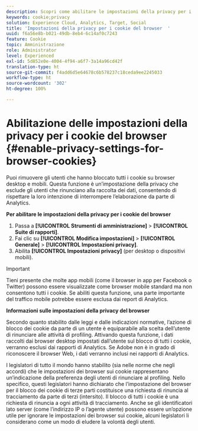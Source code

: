 ```yaml
---
description: Scopri come abilitare le impostazioni della privacy per i cookie del browser. Puoi rimuovere gli utenti che hanno bloccato tutti i cookie su browser desktop e mobili.
keywords: cookie;privacy
solution: Experience Cloud, Analytics, Target, Social
title: 'Impostazioni della privacy per i cookie del browser  '
uuid: f6a56e8b-b021-49db-8eb4-6c14af0c7243
feature: Cookie
topic: Amministrazione
role: Administrator
level: Experienced
exl-id: 5d852e0e-4004-4f94-a6f7-3a14a96cd42f
translation-type: ht
source-git-commit: f4add6d5e64678c6b578237c18ceda9ee2245033
workflow-type: ht
source-wordcount: '302'
ht-degree: 100%

---
```


# Abilitazione delle impostazioni della privacy per i cookie del browser {#enable-privacy-settings-for-browser-cookies}

Puoi rimuovere gli utenti che hanno bloccato tutti i cookie su browser desktop e mobili. Questa funzione è un’impostazione della privacy che esclude gli utenti che rinunciano alla raccolta dei dati, consentendo di rispettare la loro intenzione di interrompere l’elaborazione da parte di Analytics.

**Per abilitare le impostazioni della privacy per i cookie del browser**

1. Passa a **[!UICONTROL Strumenti di amministrazione]** > **[!UICONTROL Suite di rapporti]**.
1. Fai clic su **[!UICONTROL Modifica impostazioni]** > **[!UICONTROL Generale]** > **[!UICONTROL Impostazioni privacy]**.
1. Abilita **[!UICONTROL Impostazioni privacy]** (per desktop o dispositivi mobili).

>[!IMPORTANT]
>
>Tieni presente che molte app mobili (come il browser in app per Facebook o Twitter) possono essere visualizzate come browser mobile standard ma non consentono tutti i cookie. Se abiliti questa funzione, una parte importante del traffico mobile potrebbe essere esclusa dai report di Analytics.

**Informazioni sulle impostazioni della privacy del browser**

Secondo quanto stabilito dalle leggi e dalle indicazioni normative, l’azione di blocco dei cookie da parte di un utente è equiparabile alla scelta dell’utente di rinunciare alle attività di profiling. Attivando questa funzione, i dati raccolti dai browser desktop impostati dall’utente sul blocco di tutti i cookie, verranno esclusi dai rapporti di Analytics. Se Adobe non è in grado di riconoscere il browser Web, i dati verranno inclusi nei rapporti di Analytics.

I legislatori di tutto il mondo hanno stabilito (sia nelle norme che negli accordi) che le impostazioni dei browser sui cookie rappresentano un’indicazione della preferenza degli utenti di rinunciare al profiling. Nello specifico, questi legislatori hanno dichiarato che l’impostazione del browser per il blocco dei cookie di terze parti costituisce una richiesta di rinuncia al tracciamento da parte di terzi (intersito). Il blocco di tutti i cookie è una richiesta di rinuncia a ogni attività di tracciamento. Anche se gli identificatori lato server (come l’indirizzo IP o l’agente utente) possono essere un’opzione utile per ignorare le impostazioni dei browser sui cookie, alcuni legislatori li considerano come un modo di eludere la volontà degli utenti.
